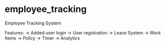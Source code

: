 # employee_tracking
Employee Tracking System

Features:
-> Added user login
-> User registration
-> Leave System
-> Work Items
-> Policy
-> Timer
-> Analytics

